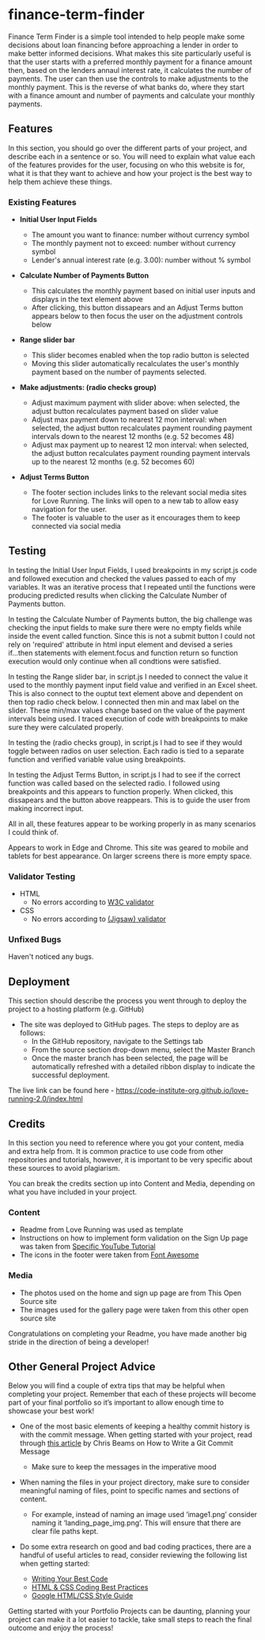 # finance-term-finder

Finance Term Finder is a simple tool intended to help people make some decisions about loan financing before approaching a lender in order to make better informed decisions. What makes this site particularly useful is that the user starts with a preferred monthly payment for a finance amount then, based on the lenders annaul interest rate, it calculates the number of payments. The user can then use the controls to make adjustments to the monthly payment. This is the reverse of what banks do, where they start with a finance amount and number of payments and calculate your monthly payments. 

## Features 

In this section, you should go over the different parts of your project, and describe each in a sentence or so. You will need to explain what value each of the features provides for the user, focusing on who this website is for, what it is that they want to achieve and how your project is the best way to help them achieve these things.

### Existing Features

- __Initial User Input Fields__

  - The amount you want to finance: number without currency symbol
  - The monthly payment not to exceed: number without currency symbol
  - Lender's annual interest rate (e.g. 3.00): number without % symbol

- __Calculate Number of Payments Button__

  - This calculates the monthly payment based on initial user inputs and displays in the text element above
  - After clicking, this button dissapears and an Adjust Terms button appears below to then focus the user on the adjustment controls below

- __Range slider bar__

  - This slider becomes enabled when the top radio button is selected 
  - Moving this slider automatically recalculates the user's monthly payment based on the number of payments selected. 

- __Make adjustments: (radio checks group)__

  - Adjust maximum payment with slider above: when selected, the adjust button recalculates payment based on slider value
  - Adjust max payment down to nearest 12 mon interval: when selected, the adjust button recalculates payment rounding payment intervals down to the nearest 12 months (e.g. 52 becomes 48)
  - Adjust max payment up to nearest 12 mon interval: when selected, the adjust button recalculates payment rounding payment intervals up to the nearest 12 months (e.g. 52 becomes 60)


- __Adjust Terms Button__ 

  - The footer section includes links to the relevant social media sites for Love Running. The links will open to a new tab to allow easy navigation for the user. 
  - The footer is valuable to the user as it encourages them to keep connected via social media


## Testing 

In testing the Initial User Input Fields, I used breakpoints in my script.js code and followed execution and checked the values passed to each of my variables. It was an iterative process that I repeated until the functions were producing predicted results when clicking the Calculate Number of Payments button. 

In testing the Calculate Number of Payments button, the big challenge was checking the input fields to make sure there were no empty fields while inside the event called function. Since this is not a submit button I could not rely on 'required' attribute in html input element and devised a series if...then statements with element.focus and function return so function execution would only continue when all condtions were satisfied.

In testing the Range slider bar, in script.js I needed to connect the value it used to the monthly payment input field value and verified in an Excel sheet. This is also connect to the ouptut text element above and dependent on then top radio check below. I connected then min and max label on the slider. These min/max values change based on the value of the payment intervals being used. I traced execution of code with breakpoints to make sure they were calculated properly. 

In testing the (radio checks group), in script.js I had to see if they would toggle between radios on user selection. Each radio is tied to a separate function and verified variable value using breakpoints. 

In testing the Adjust Terms Button, in script.js I had to see if the correct function was called based on the selected radio. I followed using breakpoints and this appears to function properly. When clicked, this dissapears and the button above reappears. This is to guide the user from making incorrect input.


All in all, these features appear to be working properly in as many scenarios I could think of.

Appears to work in Edge and Chrome. This site was geared to mobile and tablets for best appearance. On larger screens there is more empty space.


### Validator Testing 

- HTML
  - No errors according to [W3C validator](https://validator.w3.org/nu/?doc=https%3A%2F%2Fcode-institute-org.github.io%2Flove-running-2.0%2Findex.html)
- CSS
  - No errors according to [(Jigsaw) validator](https://jigsaw.w3.org/css-validator/validator?uri=https%3A%2F%2Fvalidator.w3.org%2Fnu%2F%3Fdoc%3Dhttps%253A%252F%252Fcode-institute-org.github.io%252Flove-running-2.0%252Findex.html&profile=css3svg&usermedium=all&warning=1&vextwarning=&lang=en#css)

### Unfixed Bugs

Haven't noticed any bugs.

## Deployment

This section should describe the process you went through to deploy the project to a hosting platform (e.g. GitHub) 

- The site was deployed to GitHub pages. The steps to deploy are as follows: 
  - In the GitHub repository, navigate to the Settings tab 
  - From the source section drop-down menu, select the Master Branch
  - Once the master branch has been selected, the page will be automatically refreshed with a detailed ribbon display to indicate the successful deployment. 

The live link can be found here - https://code-institute-org.github.io/love-running-2.0/index.html 


## Credits 

In this section you need to reference where you got your content, media and extra help from. It is common practice to use code from other repositories and tutorials, however, it is important to be very specific about these sources to avoid plagiarism. 

You can break the credits section up into Content and Media, depending on what you have included in your project. 

### Content 

- Readme from Love Running was used as template
- Instructions on how to implement form validation on the Sign Up page was taken from [Specific YouTube Tutorial](https://www.youtube.com/)
- The icons in the footer were taken from [Font Awesome](https://fontawesome.com/)

### Media

- The photos used on the home and sign up page are from This Open Source site
- The images used for the gallery page were taken from this other open source site


Congratulations on completing your Readme, you have made another big stride in the direction of being a developer! 

## Other General Project Advice

Below you will find a couple of extra tips that may be helpful when completing your project. Remember that each of these projects will become part of your final portfolio so it’s important to allow enough time to showcase your best work! 

- One of the most basic elements of keeping a healthy commit history is with the commit message. When getting started with your project, read through [this article](https://chris.beams.io/posts/git-commit/) by Chris Beams on How to Write  a Git Commit Message 
  - Make sure to keep the messages in the imperative mood 

- When naming the files in your project directory, make sure to consider meaningful naming of files, point to specific names and sections of content.
  - For example, instead of naming an image used ‘image1.png’ consider naming it ‘landing_page_img.png’. This will ensure that there are clear file paths kept. 

- Do some extra research on good and bad coding practices, there are a handful of useful articles to read, consider reviewing the following list when getting started:
  - [Writing Your Best Code](https://learn.shayhowe.com/html-css/writing-your-best-code/)
  - [HTML & CSS Coding Best Practices](https://medium.com/@inceptiondj.info/html-css-coding-best-practice-fadb9870a00f)
  - [Google HTML/CSS Style Guide](https://google.github.io/styleguide/htmlcssguide.html#General)

Getting started with your Portfolio Projects can be daunting, planning your project can make it a lot easier to tackle, take small steps to reach the final outcome and enjoy the process! 



